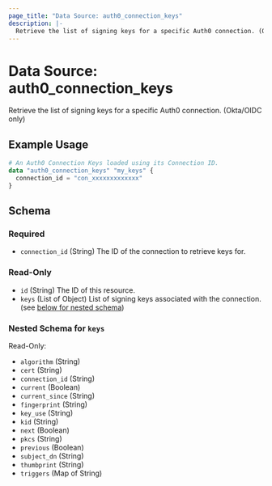 ```yaml
---
page_title: "Data Source: auth0_connection_keys"
description: |-
  Retrieve the list of signing keys for a specific Auth0 connection. (Okta/OIDC only)
---
```


# Data Source: auth0_connection_keys

Retrieve the list of signing keys for a specific Auth0 connection. (Okta/OIDC only)

## Example Usage

```terraform
# An Auth0 Connection Keys loaded using its Connection ID.
data "auth0_connection_keys" "my_keys" {
  connection_id = "con_xxxxxxxxxxxxx"
}
```

<!-- schema generated by tfplugindocs -->
## Schema

### Required

- `connection_id` (String) The ID of the connection to retrieve keys for.

### Read-Only

- `id` (String) The ID of this resource.
- `keys` (List of Object) List of signing keys associated with the connection. (see [below for nested schema](#nestedatt--keys))

<a id="nestedatt--keys"></a>
### Nested Schema for `keys`

Read-Only:

- `algorithm` (String)
- `cert` (String)
- `connection_id` (String)
- `current` (Boolean)
- `current_since` (String)
- `fingerprint` (String)
- `key_use` (String)
- `kid` (String)
- `next` (Boolean)
- `pkcs` (String)
- `previous` (Boolean)
- `subject_dn` (String)
- `thumbprint` (String)
- `triggers` (Map of String)


